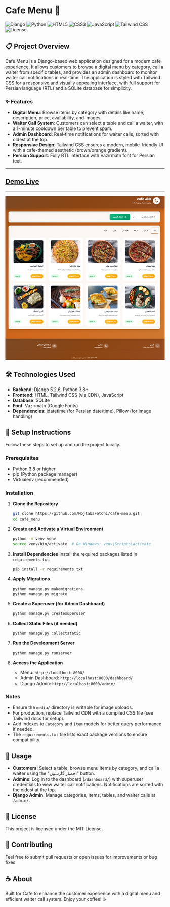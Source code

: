 # Cafe Menu 🍵

![Django](https://img.shields.io/badge/Django-5.2.6-brightgreen)
![Python](https://img.shields.io/badge/Python-3.8+-blue)
![HTML5](https://img.shields.io/badge/HTML5-E34F26?logo=html5&logoColor=white)
![CSS3](https://img.shields.io/badge/CSS3-1572B6?logo=css3&logoColor=white)
![JavaScript](https://img.shields.io/badge/JavaScript-F7DF1E?logo=javascript&logoColor=black)
![Tailwind CSS](https://img.shields.io/badge/TailwindCSS-3.3.0-blue)
![License](https://img.shields.io/badge/License-MIT-yellow)

## 📋 Project Overview

Cafe Menu is a Django-based web application designed for a modern cafe experience. It allows customers to browse a digital menu by category, call a waiter from specific tables, and provides an admin dashboard to monitor waiter call notifications in real-time. The application is styled with Tailwind CSS for a responsive and visually appealing interface, with full support for Persian language (RTL) and a SQLite database for simplicity.

### ✨ Features
- **Digital Menu**: Browse items by category with details like name, description, price, availability, and images.
- **Waiter Call System**: Customers can select a table and call a waiter, with a 1-minute cooldown per table to prevent spam.
- **Admin Dashboard**: Real-time notifications for waiter calls, sorted with oldest at the top.
- **Responsive Design**: Tailwind CSS ensures a modern, mobile-friendly UI with a cafe-themed aesthetic (brown/orange gradient).
- **Persian Support**: Fully RTL interface with Vazirmatn font for Persian text.


---
## [Demo Live](https://mojtabaft.pythonanywhere.com/)
--- 

![Bubble Babble Tool](./photo/image.png)




## 🛠️ Technologies Used
- **Backend**: Django 5.2.6, Python 3.8+
- **Frontend**: HTML, Tailwind CSS (via CDN), JavaScript
- **Database**: SQLite
- **Font**: Vazirmatn (Google Fonts)
- **Dependencies**: jdatetime (for Persian date/time), Pillow (for image handling)



## 🚀 Setup Instructions

Follow these steps to set up and run the project locally.

### Prerequisites
- Python 3.8 or higher
- pip (Python package manager)
- Virtualenv (recommended)

### Installation

1. **Clone the Repository**
   ```bash
   git clone https://github.com/MojtabaFotohi/cafe-menu.git
   cd cafe_menu
   ```

2. **Create and Activate a Virtual Environment**
   ```bash
   python -m venv venv
   source venv/bin/activate  # On Windows: venv\Scripts\activate
   ```

3. **Install Dependencies**
   Install the required packages listed in `requirements.txt`:
   ```bash
   pip install -r requirements.txt
   ```

4. **Apply Migrations**
   ```bash
   python manage.py makemigrations
   python manage.py migrate
   ```

5. **Create a Superuser (for Admin Dashboard)**
   ```bash
   python manage.py createsuperuser
   ```

6. **Collect Static Files (if needed)**
   ```bash
   python manage.py collectstatic
   ```

7. **Run the Development Server**
   ```bash
   python manage.py runserver
   ```

8. **Access the Application**
   - Menu: `http://localhost:8000/`
   - Admin Dashboard: `http://localhost:8000/dashboard/`
   - Django Admin: `http://localhost:8000/admin/`

### Notes
- Ensure the `media/` directory is writable for image uploads.
- For production, replace Tailwind CDN with a compiled CSS file (see Tailwind docs for setup).
- Add indexes to `Category` and `Item` models for better query performance if needed.
- The `requirements.txt` file lists exact package versions to ensure compatibility.

## 🎨 Usage
- **Customers**: Select a table, browse menu items by category, and call a waiter using the "احضار گارسون" button.
- **Admins**: Log in to the dashboard (`/dashboard/`) with superuser credentials to view waiter call notifications. Notifications are sorted with the oldest at the top.
- **Django Admin**: Manage categories, items, tables, and waiter calls at `/admin/`.


## 📝 License
This project is licensed under the MIT License.

## 🤝 Contributing
Feel free to submit pull requests or open issues for improvements or bug fixes.

## ☕ About
Built for Cafe to enhance the customer experience with a digital menu and efficient waiter call system. Enjoy your coffee! ☕

